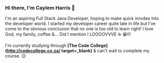 ### Hi there, I'm Caylem Harris 👋

I'm an aspiring Full Stack Java Developer, hoping to make quick inrodes into the developer world. I started my developer career quite late in life but I've come to the obvious conclusion that no one is too old to learn right! I love God, my family, coffee &... Did I mention I LOOOOVVVE :coffee: :grin:!!!

I'm currently studying through **[The Code College](http://codecollege.co.za/ target=_blank)** & can't wait to complete my course. :wink:
<!--
**caylemh/caylemh** is a ✨ _special_ ✨ repository because its `README.md` (this file) appears on your GitHub profile.

Here are some ideas to get you started:

- 🔭 I’m currently working on ...
- 🌱 I’m currently learning ...
- 👯 I’m looking to collaborate on ...
- 🤔 I’m looking for help with ...
- 💬 Ask me about ...
- 📫 How to reach me: ...
- 😄 Pronouns: ...
- ⚡ Fun fact: ...
-->
